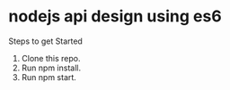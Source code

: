 # nodejs api design using es6

Steps to get Started

1. Clone this repo.
2. Run npm install.
3. Run npm start.

